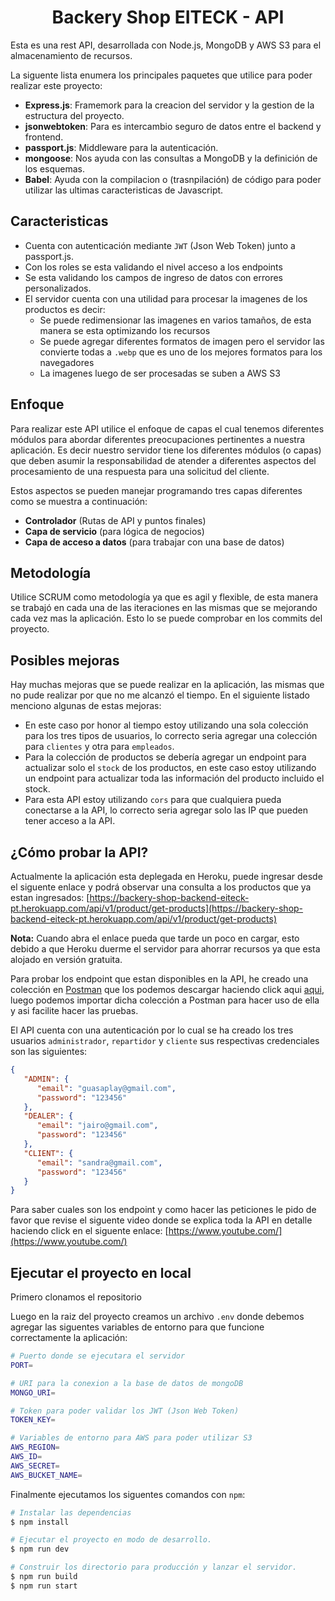 <h1 align="center">Backery Shop EITECK - API</h1>

Esta es una rest API, desarrollada con Node.js, MongoDB y AWS S3 para el almacenamiento de recursos.

La siguente lista enumera los principales paquetes que utilice para poder realizar este proyecto:

-  **Express.js**: Framemork para la creacion del servidor y la gestion de la estructura del proyecto.
-  **jsonwebtoken**: Para es intercambio seguro de datos entre el backend y frontend.
-  **passport.js**: Middleware para la autenticación.
-  **mongoose**: Nos ayuda con las consultas a MongoDB y la definición de los esquemas.
-  **Babel**: Ayuda con la compilacion o (trasnpilación) de código para poder utilizar las ultimas caracteristicas de Javascript.

## Caracteristicas

-  Cuenta con autenticación mediante `JWT` (Json Web Token) junto a passport.js.
-  Con los roles se esta validando el nivel acceso a los endpoints
-  Se esta validando los campos de ingreso de datos con errores personalizados.
-  El servidor cuenta con una utilidad para procesar la imagenes de los productos es decir:
   -  Se puede redimensionar las imagenes en varios tamaños, de esta manera se esta optimizando los recursos
   -  Se puede agregar diferentes formatos de imagen pero el servidor las convierte todas a `.webp` que es uno de los mejores formatos para los navegadores
   -  La imagenes luego de ser procesadas se suben a AWS S3

## Enfoque

Para realizar este API utilice el enfoque de capas el cual tenemos diferentes módulos para abordar diferentes preocupaciones pertinentes a nuestra aplicación. Es decir nuestro servidor tiene los diferentes módulos (o capas) que deben asumir la responsabilidad de atender a diferentes aspectos del procesamiento de una respuesta para una solicitud del cliente.

Estos aspectos se pueden manejar programando tres capas diferentes como se muestra a continuación:

-  **Controlador**
   (Rutas de API y puntos finales)
-  **Capa de servicio**
   (para lógica de negocios)
-  **Capa de acceso a datos**
   (para trabajar con una base de datos)

## Metodología

Utilice SCRUM como metodología ya que es agil y flexible, de esta manera se trabajó en cada una de las iteraciones en las mismas que se mejorando cada vez mas la aplicación. Esto lo se puede comprobar en los commits del proyecto.

## Posibles mejoras

Hay muchas mejoras que se puede realizar en la aplicación, las mismas que no pude realizar por que no me alcanzó el tiempo. En el siguiente listado menciono algunas de estas mejoras:

-  En este caso por honor al tiempo estoy utilizando una sola colección para los tres tipos de usuarios, lo correcto seria agregar una colección para `clientes` y otra para `empleados`.
-  Para la colección de productos se debería agregar un endpoint para actualizar solo el `stock` de los productos, en este caso estoy utilizando un endpoint para actualizar toda las información del producto incluido el stock.
-  Para esta API estoy utilizando `cors` para que cualquiera pueda conectarse a la API, lo correcto seria agregar solo las IP que pueden tener acceso a la API.

## ¿Cómo probar la API?

Actualmente la aplicación esta deplegada en Heroku, puede ingresar desde el siguente enlace y podrá observar una consulta a los productos que ya estan ingresados: [https://backery-shop-backend-eiteck-pt.herokuapp.com/api/v1/product/get-products](https://backery-shop-backend-eiteck-pt.herokuapp.com/api/v1/product/get-products)

**Nota:** Cuando abra el enlace pueda que tarde un poco en cargar, esto debido a que Heroku duerme el servidor para ahorrar recursos ya que esta alojado en versión gratuita.

Para probar los endpoint que estan disponibles en la API, he creado una colección en [Postman](https://www.postman.com/) que los podemos descargar haciendo click aqui [aqui](https://gist.github.com/GuasaPlay/ac120c342eae08fe3f3381147a216801), luego podemos importar dicha colección a Postman para hacer uso de ella y asi facilite hacer las pruebas.

El API cuenta con una autenticación por lo cual se ha creado los tres usuarios `administrador`, `repartidor` y `cliente` sus respectivas credenciales son las siguientes:

```json
{
   "ADMIN": {
      "email": "guasaplay@gmail.com",
      "password": "123456"
   },
   "DEALER": {
      "email": "jairo@gmail.com",
      "password": "123456"
   },
   "CLIENT": {
      "email": "sandra@gmail.com",
      "password": "123456"
   }
}
```

Para saber cuales son los endpoint y como hacer las peticiones le pido de favor que revise el siguente video donde se explica toda la API en detalle haciendo click en el siguente enlace:
[https://www.youtube.com/](https://www.youtube.com/)

## Ejecutar el proyecto en local

Primero clonamos el repositorio

Luego en la raiz del proyecto creamos un archivo `.env` donde debemos agregar las siguentes variables de entorno para que funcione correctamente la aplicación:

```bash
# Puerto donde se ejecutara el servidor
PORT=

# URI para la conexion a la base de datos de mongoDB
MONGO_URI=

# Token para poder validar los JWT (Json Web Token)
TOKEN_KEY=

# Variables de entorno para AWS para poder utilizar S3
AWS_REGION=
AWS_ID=
AWS_SECRET=
AWS_BUCKET_NAME=
```

Finalmente ejecutamos los siguentes comandos con `npm`:

```bash
# Instalar las dependencias
$ npm install

# Ejecutar el proyecto en modo de desarrollo.
$ npm run dev

# Construir los directorio para producción y lanzar el servidor.
$ npm run build
$ npm run start

```

